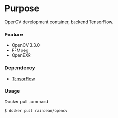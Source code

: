 # Purpose

OpenCV development container, backend TensorFlow.

### Feature

- OpenCV 3.3.0
- FFMpeg
- OpenEXR

### Dependency

- [TensorFlow](https://github.com/rainbean/Container_TensorFlow)

### Usage

Docker pull command
```
$ docker pull rainbean/opencv
```
